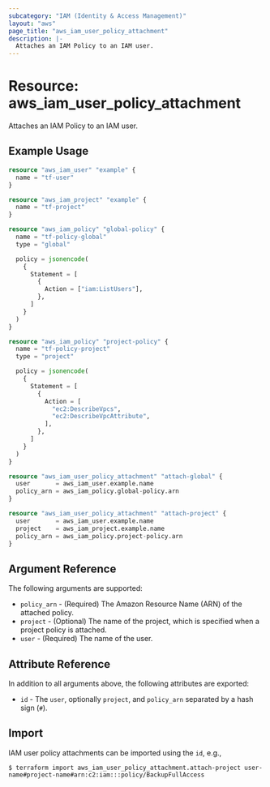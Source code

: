 ```yaml
---
subcategory: "IAM (Identity & Access Management)"
layout: "aws"
page_title: "aws_iam_user_policy_attachment"
description: |-
  Attaches an IAM Policy to an IAM user.
---
```


# Resource: aws_iam_user_policy_attachment

Attaches an IAM Policy to an IAM user.

## Example Usage

```terraform
resource "aws_iam_user" "example" {
  name = "tf-user"
}

resource "aws_iam_project" "example" {
  name = "tf-project"
}

resource "aws_iam_policy" "global-policy" {
  name = "tf-policy-global"
  type = "global"

  policy = jsonencode(
    {
      Statement = [
        {
          Action = ["iam:ListUsers"],
        },
      ]
    }
  )
}

resource "aws_iam_policy" "project-policy" {
  name = "tf-policy-project"
  type = "project"

  policy = jsonencode(
    {
      Statement = [
        {
          Action = [
            "ec2:DescribeVpcs",
            "ec2:DescribeVpcAttribute",
          ],
        },
      ]
    }
  )
}

resource "aws_iam_user_policy_attachment" "attach-global" {
  user       = aws_iam_user.example.name
  policy_arn = aws_iam_policy.global-policy.arn
}

resource "aws_iam_user_policy_attachment" "attach-project" {
  user       = aws_iam_user.example.name
  project    = aws_iam_project.example.name
  policy_arn = aws_iam_policy.project-policy.arn
}
```

## Argument Reference

The following arguments are supported:

* `policy_arn` - (Required) The Amazon Resource Name (ARN) of the attached policy.
* `project` - (Optional) The name of the project, which is specified when a project policy is attached.
* `user` - (Required) The name of the user.

## Attribute Reference

In addition to all arguments above, the following attributes are exported:

* `id` - The `user`, optionally `project`, and `policy_arn` separated by a hash sign (`#`).

## Import

IAM user policy attachments can be imported using the `id`, e.g.,

```
$ terraform import aws_iam_user_policy_attachment.attach-project user-name#project-name#arn:c2:iam:::policy/BackupFullAccess
```
